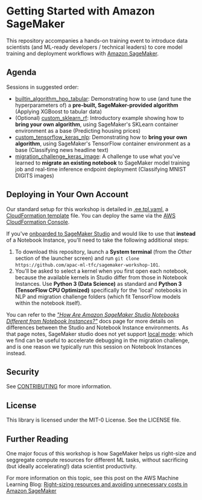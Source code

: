 # Getting Started with Amazon SageMaker

This repository accompanies a hands-on training event to introduce data scientists (and ML-ready developers / technical leaders) to core model training and deployment workflows with [Amazon SageMaker](https://aws.amazon.com/sagemaker/).

## Agenda

Sessions in suggested order:

* [builtin_algorithm_hpo_tabular](builtin_algorithm_hpo_tabular): Demonstrating how to use (and tune the hyperparameters of) a **pre-built, SageMaker-provided algorithm** (Applying XGBoost to tabular data)
* (Optional) [custom_sklearn_rf](custom_sklearn_rf): Introductory example showing how to **bring your own algorithm**, using SageMaker's SKLearn container environment as a base (Predicting housing prices)
* [custom_tensorflow_keras_nlp](custom_tensorflow_keras_nlp): Demonstrating how to **bring your own algorithm**, using SageMaker's TensorFlow container environment as a base (Classifying news headline text)
* [migration_challenge_keras_image](migration_challenge_keras_image): A challenge to use what you've learned to **migrate an existing notebook** to SageMaker model training job and real-time inference endpoint deployment (Classifying MNIST DIGITS images)


## Deploying in Your Own Account

Our standard setup for this workshop is detailed in [.ee.tpl.yaml](.ee.tpl.yaml), a [CloudFormation template](https://aws.amazon.com/cloudformation/resources/templates/) file. You can deploy the same via the [AWS CloudFormation Console](https://console.aws.amazon.com/cloudformation/home).

If you've [onboarded to SageMaker Studio](https://docs.aws.amazon.com/sagemaker/latest/dg/gs-studio-onboard.html) and would like to use that **instead** of a Notebook Instance, you'll need to take the following additional steps:

1. To download this repository, launch a **System terminal** (from the *Other* section of the launcher screen) and run `git clone https://github.com/apac-ml-tfc/sagemaker-workshop-101`.
1. You'll be asked to select a kernel when you first open each notebook, because the available kernels in Studio differ from those in Notebook Instances. Use **Python 3 (Data Science)** as standard and **Python 3 (TensorFlow CPU Optimized)** specifically for the 'local' notebooks in NLP and migration challenge folders (which fit TensorFlow models within the notebook itself).

You can refer to the [*"How Are Amazon SageMaker Studio Notebooks Different from Notebook Instances?"*](https://docs.aws.amazon.com/sagemaker/latest/dg/notebooks-comparison.html) docs page for more details on differences between the Studio and Notebook Instance environments. As that page notes, SageMaker studio does not yet support [local mode](https://aws.amazon.com/blogs/machine-learning/use-the-amazon-sagemaker-local-mode-to-train-on-your-notebook-instance/): which we find can be useful to accelerate debugging in the migration challenge, and is one reason we typically run this session on Notebook Instances instead.


## Security

See [CONTRIBUTING](CONTRIBUTING.md#security-issue-notifications) for more information.


## License

This library is licensed under the MIT-0 License. See the LICENSE file.


## Further Reading

One major focus of this workshop is how SageMaker helps us right-size and seggregate compute resources for different ML tasks, without sacrificing (but ideally accelerating!) data scientist productivity.

For more information on this topic, see this post on the AWS Machine Learning Blog: [Right-sizing resources and avoiding unnecessary costs in Amazon SageMaker](https://aws.amazon.com/blogs/machine-learning/right-sizing-resources-and-avoiding-unnecessary-costs-in-amazon-sagemaker/)
